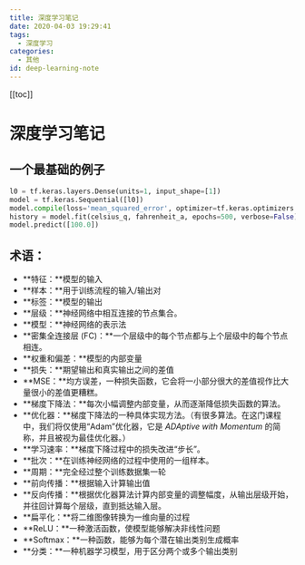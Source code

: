 ```yaml
---
title: 深度学习笔记
date: 2020-04-03 19:29:41
tags:
  - 深度学习
categories:
  - 其他
id: deep-learning-note
---
```


[[toc]]

# 深度学习笔记

## 一个最基础的例子

```python
l0 = tf.keras.layers.Dense(units=1, input_shape=[1])
model = tf.keras.Sequential([l0])
model.compile(loss='mean_squared_error', optimizer=tf.keras.optimizers.Adam(0.1))
history = model.fit(celsius_q, fahrenheit_a, epochs=500, verbose=False)
model.predict([100.0])
```

## 术语：

- **特征：**模型的输入
- **样本：**用于训练流程的输入/输出对
- **标签：**模型的输出
- **层级：**神经网络中相互连接的节点集合。
- **模型：**神经网络的表示法
- **密集全连接层 (FC)：**一个层级中的每个节点都与上个层级中的每个节点相连。
- **权重和偏差：**模型的内部变量
- **损失：**期望输出和真实输出之间的差值
- **MSE：**均方误差，一种损失函数，它会将一小部分很大的差值视作比大量很小的差值更糟糕。
- **梯度下降法：**每次小幅调整内部变量，从而逐渐降低损失函数的算法。
- **优化器：**梯度下降法的一种具体实现方法。（有很多算法。在这门课程中，我们将仅使用“Adam”优化器，它是 _ADAptive with Momentum_ 的简称，并且被视为最佳优化器。）
- **学习速率：**梯度下降过程中的损失改进“步长”。
- **批次：**在训练神经网络的过程中使用的一组样本。
- **周期：**完全经过整个训练数据集一轮
- **前向传播：**根据输入计算输出值
- **反向传播：**根据优化器算法计算内部变量的调整幅度，从输出层级开始，并往回计算每个层级，直到抵达输入层。
- **扁平化：**将二维图像转换为一维向量的过程
- **ReLU：**一种激活函数，使模型能够解决非线性问题
- **Softmax：**一种函数，能够为每个潜在输出类别生成概率
- **分类：**一种机器学习模型，用于区分两个或多个输出类别
